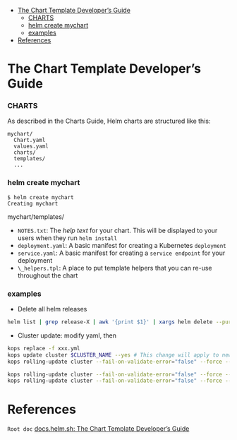 
<!-- MarkdownTOC -->

- [The Chart Template Developer’s Guide](#the-chart-template-developer%E2%80%99s-guide)
  - [CHARTS](#charts)
  - [helm create mychart](#helm-create-mychart)
  - [examples](#examples)
- [References](#references)

<!-- /MarkdownTOC -->

# The Chart Template Developer’s Guide

### CHARTS
As described in the Charts Guide, Helm charts are structured like this:

```
mychart/
  Chart.yaml
  values.yaml
  charts/
  templates/
  ...
```

### helm create mychart

```
$ helm create mychart
Creating mychart
```

mychart/templates/

* `NOTES.txt`: The _help text_ for your chart. This will be displayed to your users when they run `helm install`
* `deployment.yaml`: A basic manifest for creating a Kubernetes `deployment`
* `service.yaml`: A basic manifest for creating a `service endpoint` for your deployment
* `\_helpers.tpl`: A place to put template helpers that you can re-use throughout the chart


### examples

* Delete all helm releases

```sh
helm list | grep release-X | awk '{print $1}' | xargs helm delete --purge
```

* Cluster update: modify yaml, then

```sh
kops replace -f xxx.yml
kops update cluster $CLUSTER_NAME --yes # This change will apply to new instances only
kops rolling-update cluster --fail-on-validate-error="false" --force --yes

kops rolling-update cluster --fail-on-validate-error="false" --force --yes --instance-group aerospike-node-group-latest
kops rolling-update cluster --fail-on-validate-error="false" --force --yes --instance-group aerospike-node-group-prod
```

# References

`Root doc`
[docs.helm.sh: The Chart Template Developer’s Guide](https://docs.helm.sh/chart_template_guide)<br/>

[]()<br/>

[]()<br/>

[]()<br/>
